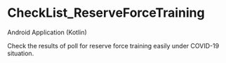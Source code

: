 # CheckList_ReserveForceTraining

Android Application (Kotlin)

Check the results of poll for reserve force training easily under COVID-19 situation.
